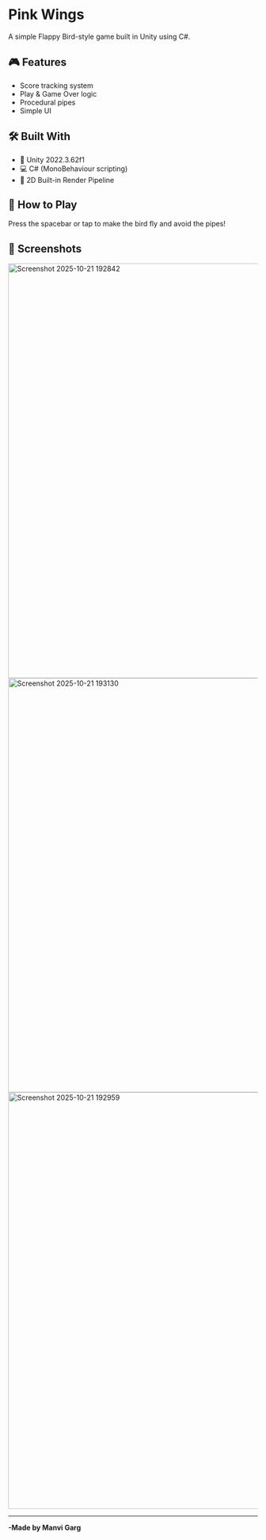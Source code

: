 # Pink Wings

A simple Flappy Bird-style game built in Unity using C#.

## 🎮 Features
- Score tracking system
- Play & Game Over logic
- Procedural pipes
- Simple UI

## 🛠️ Built With
- 🧩 Unity 2022.3.62f1 
- 💻 C# (MonoBehaviour scripting)
- 🎨 2D Built-in Render Pipeline

## 🚀 How to Play
Press the spacebar or tap to make the bird fly and avoid the pipes!

## 📸 Screenshots
<img width="1919" height="838" alt="Screenshot 2025-10-21 192842" src="https://github.com/user-attachments/assets/2c8586ec-a98a-4df9-ba5d-d9fd5357c14d" />
<img width="1919" height="837" alt="Screenshot 2025-10-21 193130" src="https://github.com/user-attachments/assets/35aec126-aa8d-4edb-9de6-f2c2256e664f" />
<img width="1919" height="842" alt="Screenshot 2025-10-21 192959" src="https://github.com/user-attachments/assets/0ebd5d88-a99f-48d9-bcf2-0e28c95f2aab" />

---
**-Made by Manvi Garg**
